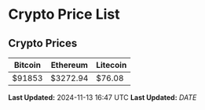 # Crypto Price List

## Crypto Prices
| Bitcoin | Ethereum | Litecoin |
| ------- | -------- | -------- |
| $91853 | $3272.94 | $76.08 |
**Last Updated:** 2024-11-13 16:47 UTC
**Last Updated:** $DATE$

